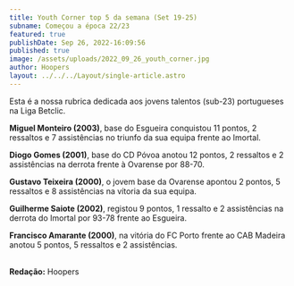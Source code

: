 ```yaml
---
title: Youth Corner top 5 da semana (Set 19-25)
subname: Começou a época 22/23
featured: true
publishDate: Sep 26, 2022-16:09:56
published: true
image: /assets/uploads/2022_09_26_youth_corner.jpg
author: Hoopers
layout: ../../../Layout/single-article.astro
---
```

<!--StartFragment-->

Esta é a nossa rubrica dedicada aos jovens talentos (sub-23) portugueses na Liga Betclic.

**Miguel Monteiro (2003)**, base do Esgueira conquistou 11 pontos, 2 ressaltos e 7 assistências no triunfo da sua equipa frente ao Imortal.



**Diogo Gomes (2001)**, base do CD Póvoa anotou 12 pontos, 2 ressaltos e 2 assistências na derrota frente à Ovarense por 88-70.



**Gustavo Teixeira (2000)**, o jovem base da Ovarense apontou 2 pontos, 5 ressaltos e 8 assistências na vítoria da sua equipa.



**Guilherme Saiote (2002)**, registou 9 pontos, 1 ressalto e 2 assistências na derrota do Imortal por 93-78 frente ao Esgueira.



**Francisco Amarante (2000)**, na vitória do FC Porto frente ao CAB Madeira anotou 5 pontos, 5 ressaltos e 2 assistências.

**\
R﻿edação:** Hoopers

<!--EndFragment-->